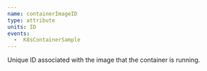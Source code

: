 ```yaml
---
name: containerImageID
type: attribute
units: ID
events:
  -  K8sContainerSample
---
```


Unique ID associated with the image that the container is running.